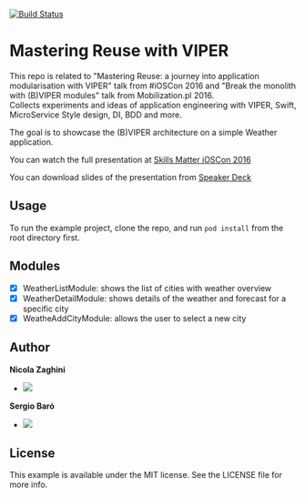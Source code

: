 [![Build Status](https://travis-ci.org/nzaghini/b-viper.svg?branch=master)](https://travis-ci.org/nzaghini/b-viper)

# Mastering Reuse with VIPER

This repo is related to "Mastering Reuse: a journey into application modularisation with VIPER" talk from #iOSCon 2016 and "Break the monolith with (B)VIPER modules" talk from Mobilization.pl 2016.   
Collects experiments and ideas of application engineering with VIPER, Swift, MicroService Style design, DI, BDD and more.  

The goal is to showcase the (B)VIPER architecture on a simple Weather application.

You can watch the full presentation at [Skills Matter iOSCon 2016](https://skillsmatter.com/skillscasts/7931-mastering-reuse-a-journey-into-application-modularization-with-viper)

You can download slides of the presentation from [Speaker Deck]( https://speakerdeck.com/nzaghini/mastering-reuse-a-journey-into-application-modularization-with-viper)

## Usage

To run the example project, clone the repo, and run `pod install` from the root directory first.

## Modules

- [x] WeatherListModule: shows the list of cities with weather overview
- [x] WeatherDetailModule: shows details of the weather and forecast for a specific city
- [x] WeatheAddCityModule: allows the user to select a new city 

## Author

__Nicola Zaghini__ 
- [![](https://img.shields.io/badge/twitter-nzaghini-brightgreen.svg)](https://twitter.com/nzaghini) 

 
__Sergio Baró__ 
- [![](https://img.shields.io/badge/twitter-sergiobaro-brightgreen.svg)](https://twitter.com/sergiobaro) 


## License

This example is available under the MIT license. See the LICENSE file for more info.



